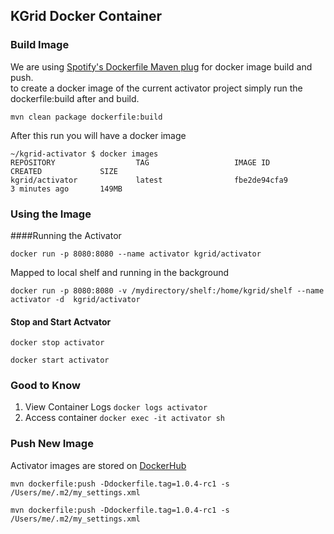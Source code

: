 
## KGrid Docker Container


### Build Image
We are using [Spotify's Dockerfile Maven plug](https://github.com/spotify/dockerfile-maven) for docker image build and push.  
to create a docker image of the current activator project simply run the dockerfile:build after and build.  

``` mvn clean package dockerfile:build ```

After this run you will have a docker image 
```
~/kgrid-activator $ docker images
REPOSITORY                  TAG                   IMAGE ID            CREATED             SIZE
kgrid/activator             latest                fbe2de94cfa9        3 minutes ago       149MB

```

### Using the Image

####Running the Activator 

```docker run -p 8080:8080 --name activator kgrid/activator```

Mapped to local shelf and running in the background

```docker run -p 8080:8080 -v /mydirectory/shelf:/home/kgrid/shelf --name activator -d  kgrid/activator ```

#### Stop and Start Actvator

```docker stop activator```

```docker start activator```


### Good to Know

1. View Container Logs  ```docker logs activator```
1. Access container ```docker exec -it activator sh```

### Push New Image

Activator images are stored on [DockerHub](https://cloud.docker.com/u/kgrid/repository/docker/kgrid/activator) 

```mvn dockerfile:push -Ddockerfile.tag=1.0.4-rc1 -s /Users/me/.m2/my_settings.xml ```

```mvn dockerfile:push -Ddockerfile.tag=1.0.4-rc1 -s /Users/me/.m2/my_settings.xml ```


